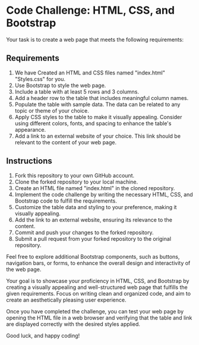 

# Code Challenge: HTML, CSS, and Bootstrap

Your task is to create a web page that meets the following requirements:

## Requirements

1. We have Created an HTML and CSS files named "index.html" "Styles.css" for you.
2. Use Bootstrap to style the web page.
3. Include a table with at least 5 rows and 3 columns.
4. Add a header row to the table that includes meaningful column names.
5. Populate the table with sample data. The data can be related to any topic or theme of your choice.
6. Apply CSS styles to the table to make it visually appealing. Consider using different colors, fonts, and spacing to enhance the table's appearance.
7. Add a link to an external website of your choice. This link should be relevant to the content of your web page.

## Instructions

1. Fork this repository to your own GitHub account.
2. Clone the forked repository to your local machine.
3. Create an HTML file named "index.html" in the cloned repository.
4. Implement the code challenge by writing the necessary HTML, CSS, and Bootstrap code to fulfill the requirements.
5. Customize the table data and styling to your preference, making it visually appealing.
6. Add the link to an external website, ensuring its relevance to the content.
7. Commit and push your changes to the forked repository.
8. Submit a pull request from your forked repository to the original repository.

Feel free to explore additional Bootstrap components, such as buttons, navigation bars, or forms, to enhance the overall design and interactivity of the web page.

Your goal is to showcase your proficiency in HTML, CSS, and Bootstrap by creating a visually appealing and well-structured web page that fulfills the given requirements. Focus on writing clean and organized code, and aim to create an aesthetically pleasing user experience.

Once you have completed the challenge, you can test your web page by opening the HTML file in a web browser and verifying that the table and link are displayed correctly with the desired styles applied.

Good luck, and happy coding!